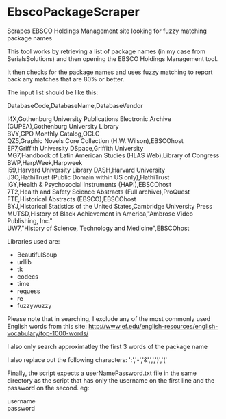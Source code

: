 # EbscoPackageScraper
Scrapes EBSCO Holdings Management site looking for fuzzy matching package names

This tool works by retrieving a list of package names (in my case from SerialsSolutions) and then opening the EBSCO Holdings Management tool.

It then checks for the package names and uses fuzzy matching to report back any matches that are 80% or better.

The input list should be like this:

DatabaseCode,DatabaseName,DatabaseVendor

I4X,Gothenburg University Publications Electronic Archive (GUPEA),Gothenburg University Library </br>
BVY,GPO Monthly Catalog,OCLC </br>
QZ5,Graphic Novels Core Collection (H.W. Wilson),EBSCOhost </br>
EP7,Griffith University DSpace,Griffith University </br>
MG7,Handbook of Latin American Studies (HLAS Web),Library of Congress </br>
BWP,HarpWeek,Harpweek </br>
I59,Harvard University Library DASH,Harvard University </br>
J3O,HathiTrust (Public Domain within US only),HathiTrust </br>
IGY,Health & Psychosocial Instruments (HAPI),EBSCOhost </br>
7T2,Health and Safety Science Abstracts (Full archive),ProQuest </br>
FTE,Historical Abstracts (EBSCO),EBSCOhost </br>
BYJ,Historical Statistics of the United States,Cambridge University Press </br>
MUTSD,History of Black Achievement in America,"Ambrose Video Publishing, Inc." </br>
UW7,"History of Science, Technology and Medicine",EBSCOhost </br>

Libraries used are:

* BeautifulSoup
* urllib
* tk
* codecs
* time
* requess
* re
* fuzzywuzzy

Please note that in searching, I exclude any of the most commonly used English words from this site:
http://www.ef.edu/english-resources/english-vocabulary/top-1000-words/

I also only search approximatley the first 3 words of the package name

I also replace out the following characters:
':','-','&',',',')','('

Finally, the script expects a userNamePassword.txt file in the same directory as the script that has only the username on the first line and the password on the second.
eg:

username </br>
password

